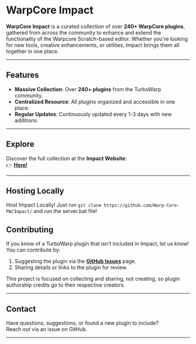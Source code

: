 # WarpCore Impact  

**WarpCore Impact** is a curated collection of over **240+ WarpCore plugins**, gathered from across the community to enhance and extend the functionality of the Warpcore Scratch-based editor. Whether you're looking for new tools, creative enhancements, or utilities, Impact brings them all together in one place.  

---

## Features  

- **Massive Collection**: Over **240+ plugins** from the TurboWarp community.  
- **Centralized Resource**: All plugins organized and accessible in one place.  
- **Regular Updates**: Continuously updated every 1-3 days with new additions.  

---

## Explore  

Discover the full collection at the **Impact Website**:  
👉 **[Here!](Https://Warp-Core-PW.github.io/impact)**  

---

## Hosting Locally

Host Impact Locally! Just run ` git clone https://github.com/Warp-Core-PW/Impact/ ` and run the server.bat file!

## Contributing  

If you know of a TurboWarp plugin that isn't included in Impact, let us know! You can contribute by:  

1. Suggesting the plugin via the **[GitHub Issues](https://github.com/Warp-Core-PW/Impact/issues)** page.  
2. Sharing details or links to the plugin for review.  

This project is focused on collecting and sharing, not creating, so plugin authorship credits go to their respective creators.  
 

---

## Contact  

Have questions, suggestions, or found a new plugin to include?  
Reach out via an issue on GitHub.  

---  
